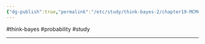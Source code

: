 ```yaml
---
{"dg-publish":true,"permalink":"/etc/study/think-bayes-2/chapter19-MCMC/","dgPassFrontmatter":true,"noteIcon":"","created":"","updated":""}
---
```


#think-bayes #probability #study 

---

